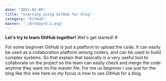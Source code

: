 ```yaml
---
date: "2021-02-09"
title: "starting using GitHub for blog"
category: "GitHub"
banner: "./Artboard-2.png"
---
```


**Let's try to learn GitHub together!**
#let's get started! #

For some beginner GitHub is just a platform to upload the code.
It can easily be used as a collaboration platform among coders, and can be used to build complex systems.
So that explain that basically is a very useful tool to collaborate on the project so the team can easily check and merge the code anytime they want on the master file.
For me us beginner i use just for the blog like this one here so my focus is how to use GitHub for a blog.


